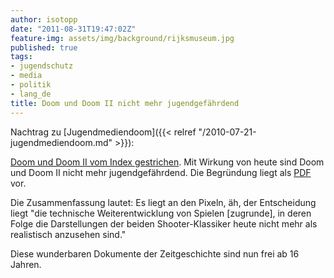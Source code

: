 ```yaml
---
author: isotopp
date: "2011-08-31T19:47:02Z"
feature-img: assets/img/background/rijksmuseum.jpg
published: true
tags:
- jugendschutz
- media
- politik
- lang_de
title: Doom und Doom II nicht mehr jugendgefährdend
---
```

Nachtrag zu 
[Jugendmediendoom]({{< relref "/2010-07-21-jugendmediendoom.md" >}}):

[Doom und Doom II vom Index gestrichen](http://www.golem.de/1108/86095.html). 
Mit Wirkung von heute sind Doom und Doom II nicht mehr jugendgefährdend. Die
Begründung liegt als
[PDF](http://www.bundespruefstelle.de/bpjm/redaktion/PDF-Anlagen/bpjm-aktuell-doom-listenstreichnung-aus-03-11,property=pdf,bereich=bpjm,sprache=de,rwb=true.pdf)
vor. 

Die Zusammenfassung lautet: Es liegt an den Pixeln, äh, der Entscheidung
liegt "die technische Weiterentwicklung von Spielen [zugrunde], in deren
Folge die Darstellungen der beiden Shooter-Klassiker heute nicht mehr als
realistisch anzusehen sind."

Diese wunderbaren Dokumente der Zeitgeschichte sind nun frei ab 16 Jahren.
